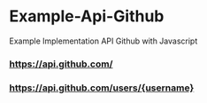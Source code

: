 # Example-Api-Github
Example Implementation API Github with Javascript

### https://api.github.com/
### https://api.github.com/users/{username}